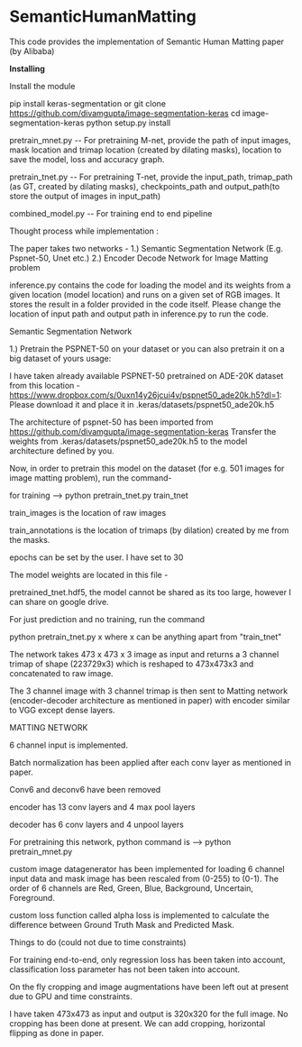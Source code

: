 # SemanticHumanMatting
This code provides the implementation of Semantic Human Matting paper (by Alibaba)

**Installing**

Install the module

pip install keras-segmentation
or
git clone https://github.com/divamgupta/image-segmentation-keras
cd image-segmentation-keras
python setup.py install

pretrain_mnet.py -- For pretraining M-net, provide the path of input images, mask location and trimap location (created by dilating masks), location to save the model, loss and accuracy graph.

pretrain_tnet.py -- For pretraining T-net, provide the input_path, trimap_path (as GT, created by dilating masks), checkpoints_path and output_path(to store the output of images in input_path)

combined_model.py -- For training end to end pipeline




Thought process while implementation :

The paper takes two networks -
1.) Semantic Segmentation Network (E.g. Pspnet-50, Unet etc.)
2.) Encoder Decode Network for Image Matting problem

inference.py contains the code for loading the model and its weights from a given location (model location) and runs on a given set of RGB images. It stores the result in a folder provided in the code itself. Please change the location of input path and output path in inference.py to run the code.

Semantic Segmentation Network

1.) Pretrain the PSPNET-50 on your dataset or you can also pretrain it on a big dataset of yours usage: 

I have taken already available PSPNET-50 pretrained on ADE-20K dataset from this location - 
https://www.dropbox.com/s/0uxn14y26jcui4v/pspnet50_ade20k.h5?dl=1:
Please download it and place it in .keras/datasets/pspnet50_ade20k.h5

The architecture of pspnet-50 has been imported from https://github.com/divamgupta/image-segmentation-keras
Transfer the weights from .keras/datasets/pspnet50_ade20k.h5 to the model architecture defined by you.

Now, in order to pretrain this model on the dataset (for e.g. 501 images for image matting problem),
run the command-

for training  --> python pretrain_tnet.py train_tnet

train_images is the location of raw images

train_annotations is the location of trimaps (by dilation) created by me from the masks.

epochs can be set by the user. I have set to 30

The model weights are located in this file -  

pretrained_tnet.hdf5, the model cannot be shared as its too large, however I can share on google drive.

For just prediction and no training, run the command

python pretrain_tnet.py x where x can be anything apart from "train_tnet"

The network takes 473 x 473 x 3 image as input and returns a 3 channel trimap of shape (223729x3) which is reshaped to 473x473x3 and concatenated to raw image.

The 3 channel image with 3 channel trimap is then sent to Matting network (encoder-decoder architecture as mentioned in paper) with encoder similar to VGG except dense layers.


MATTING NETWORK 

6 channel input is implemented.

Batch normalization has been applied after each conv layer as mentioned in paper.

Conv6 and deconv6 have been removed

encoder has 13 conv layers and 4 max pool layers

decoder has 6 conv layers and 4 unpool layers

For pretraining this network, python command is --> python pretrain_mnet.py

custom image datagenerator has been implemented for loading 6 channel input data and mask image has been rescaled from (0-255) to (0-1). The order of 6 channels are Red, Green, Blue, Background, Uncertain, Foreground.

custom loss function called alpha loss is implemented to calculate the difference between Ground Truth Mask and Predicted Mask.


Things to do (could not due to time constraints)

For training end-to-end, only regression loss has been taken into account, classification loss parameter has not been taken into account.

On the fly cropping and image augmentations have been left out at present due to GPU and time constraints.

I have taken 473x473 as input and output is 320x320 for the full image. No cropping has been done at present. We can add cropping, horizontal flipping as done in paper. 




